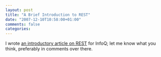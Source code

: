 ```yaml
---
layout: post
title: "A Brief Introduction to REST"
date: "2007-12-10T10:58:00+01:00"
comments: false
categories: 
---
```


<p>I wrote <a href="http://www.infoq.com/articles/rest-introduction">an introductory article on REST</a> for InfoQ; let me know what you think, preferably in comments over there.</p>


